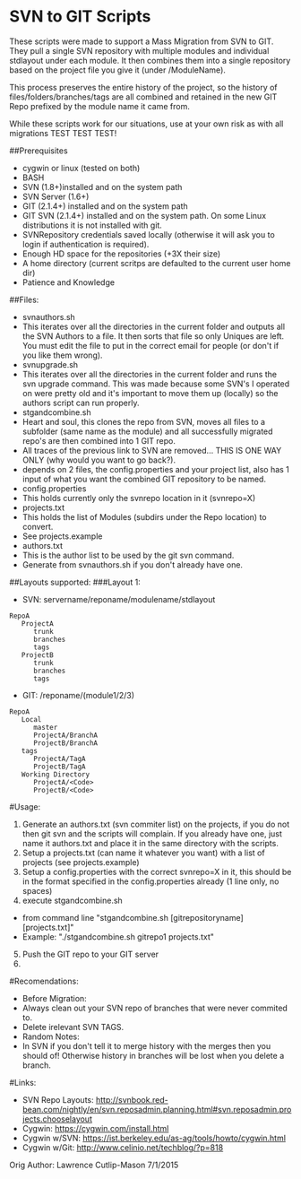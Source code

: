# SVN to GIT Scripts

These scripts were made to support a Mass Migration from SVN to GIT. They pull a single SVN repository with multiple modules and individual stdlayout under each module. It then combines them into a single repository based on the project file you give it (under /ModuleName).

This process preserves the entire history of the project, so the history of files/folders/branches/tags are all combined and retained in the new GIT Repo prefixed by the module name it came from.

While these scripts work for our situations, use at your own risk as with all migrations TEST TEST TEST!

##Prerequisites
* cygwin or linux (tested on both)
* BASH
* SVN (1.8+)installed and on the system path
* SVN Server (1.6+)
* GIT (2.1.4+) installed and on the system path
* GIT SVN (2.1.4+) installed and on the system path. On some Linux distributions it is not installed with git.
* SVNRepository credentials saved locally (otherwise it will ask you to login if authentication is required).
* Enough HD space for the repositories (+3X their size)
* A home directory (current scritps are defaulted to the current user home dir)
* Patience and Knowledge

##Files:
* svnauthors.sh
 * This iterates over all the directories in the current folder and outputs all the SVN Authors to a file. It then sorts that file so only Uniques are left. You must edit the file to put in the correct email for people (or don't if you like them wrong).
* svnupgrade.sh
 * This iterates over all the directories in the current folder and runs the svn upgrade command. This was made because some SVN's I operated on were pretty old and it's important to move them up (locally) so the authors script can run properly.
* stgandcombine.sh
 * Heart and soul, this clones the repo from SVN, moves all files to a subfolder (same name as the module) and all successfully migrated repo's are then combined into 1 GIT repo.
 * All traces of the previous link to SVN are removed... THIS IS ONE WAY ONLY (why would you want to go back?).
 * depends on 2 files, the config.properties and your project list, also has 1 input of what you want the combined GIT repository to be named.
* config.properties
 * This holds currently only the svnrepo location in it (svnrepo=X)
* projects.txt
 * This holds the list of Modules (subdirs under the Repo location) to convert.
 * See projects.example
* authors.txt
 * This is the author list to be used by the git svn command. 
 * Generate from svnauthors.sh if you don't already have one.

##Layouts supported:
###Layout 1: 
 * SVN: servername/reponame/modulename/stdlayout
```
RepoA
   ProjectA
      trunk
      branches
      tags
   ProjectB
      trunk
      branches
      tags
```
 * GIT: /reponame/(module1/2/3)
```
RepoA
   Local
      master
      ProjectA/BranchA
      ProjectB/BranchA
   tags
      ProjectA/TagA
      ProjectB/TagA
   Working Directory
      ProjectA/<Code>
      ProjectB/<Code>
```

#Usage:
1. Generate an authors.txt (svn commiter list) on the projects, if you do not then git svn and the scripts will complain. If you already have one, just name it authors.txt and place it in the same directory with the scripts.
2. Setup a projects.txt (can name it whatever you want) with a list of projects (see projects.example)
3. Setup a config.properties with the correct svnrepo=X in it, this should be in the format specified in the config.properties already (1 line only, no spaces)
4. execute stgandcombine.sh
 * from command line "stgandcombine.sh [gitrepositoryname] [projects.txt]"
 * Example: "./stgandcombine.sh gitrepo1 projects.txt"
5. Push the GIT repo to your GIT server
6. 

#Recomendations:
* Before Migration: 
 * Always clean out your SVN repo of branches that were never commited to.
 * Delete irelevant SVN TAGS.
* Random Notes:
 * In SVN if you don't tell it to merge history with the merges then you should of! Otherwise history in branches will be lost when you delete a branch.

#Links:
* SVN Repo Layouts: http://svnbook.red-bean.com/nightly/en/svn.reposadmin.planning.html#svn.reposadmin.projects.chooselayout
* Cygwin: https://cygwin.com/install.html
* Cygwin w/SVN: https://ist.berkeley.edu/as-ag/tools/howto/cygwin.html
* Cygwin w/Git: http://www.celinio.net/techblog/?p=818

Orig Author: Lawrence Cutlip-Mason 7/1/2015
